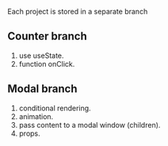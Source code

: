 Each project is stored in a separate branch
## Counter branch
1. use useState.
2. function onClick.

## Modal branch
1. conditional rendering.
2. animation.
3. pass content to a modal window (children).
4. props.